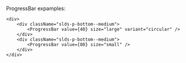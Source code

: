 ProgressBar expamples:

    <div>
        <div className="slds-p-bottom--medium">
            <ProgressBar value={40} size="large" variant="circular" /> 
        </div>
        <div className="slds-p-bottom--medium">
            <ProgressBar value={80} size="small" /> 
        </div>
    </div>